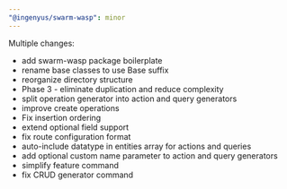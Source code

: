 ```yaml
---
"@ingenyus/swarm-wasp": minor
---
```


Multiple changes:
- add swarm-wasp package boilerplate
- rename base classes to use Base suffix
- reorganize directory structure
- Phase 3 - eliminate duplication and reduce complexity
- split operation generator into action and query generators
- improve create operations
- Fix insertion ordering
- extend optional field support
- fix route configuration format
- auto-include datatype in entities array for actions and queries
- add optional custom name parameter to action and query generators
- simplify feature command
- fix CRUD generator command
